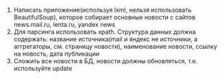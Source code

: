 1. Написать приложение(используя lxml, нельзя использовать BeautifulSoup), 
которое собирает основные новости с сайтов news.mail.ru, lenta.ru, yandex news 
2. Для парсинга использовать xpath. Структура данных должна содержать:
название источника(mail и яндекс не источники, а аггрегаторы, см. страницу новости),
наименование новости,
ссылку на новость,
дата публикации 
3. Сложить все новости в БД, новости должны обновляться, т.е. используйте update